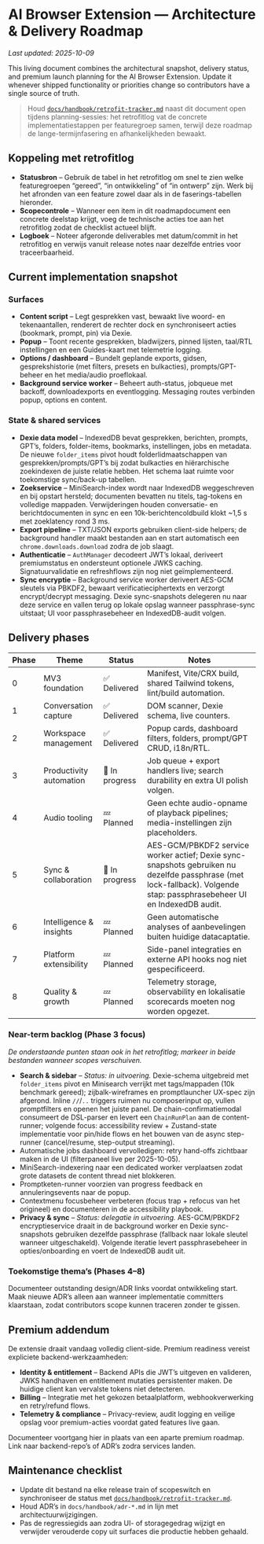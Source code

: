 # AI Browser Extension — Architecture & Delivery Roadmap

_Last updated: 2025-10-09_

This living document combines the architectural snapshot, delivery status, and premium launch planning for the AI Browser Extension. Update it whenever shipped functionality or priorities change so contributors have a single source of truth.

> Houd [`docs/handbook/retrofit-tracker.md`](./retrofit-tracker.md) naast dit document open tijdens planning-sessies: het retrofitlog vat de concrete implementatiestappen per featuregroep samen, terwijl deze roadmap de lange-termijnfasering en afhankelijkheden bewaakt.

## Koppeling met retrofitlog
- **Statusbron** – Gebruik de tabel in het retrofitlog om snel te zien welke featuregroepen “gereed”, “in ontwikkeling” of “in ontwerp” zijn. Werk bij het afronden van een feature zowel daar als in de faserings-tabellen hieronder.
- **Scopecontrole** – Wanneer een item in dit roadmapdocument een concrete deelstap krijgt, voeg de technische acties toe aan het retrofitlog zodat de checklist actueel blijft.
- **Logboek** – Noteer afgeronde deliverables met datum/commit in het retrofitlog en verwijs vanuit release notes naar dezelfde entries voor traceerbaarheid.

## Current implementation snapshot

### Surfaces
- **Content script** – Legt gesprekken vast, bewaakt live woord- en tekenaantallen, renderert de rechter dock en synchroniseert acties (bookmark, prompt, pin) via Dexie.
- **Popup** – Toont recente gesprekken, bladwijzers, pinned lijsten, taal/RTL instellingen en een Guides-kaart met telemetrie logging.
- **Options / dashboard** – Bundelt geplande exports, gidsen, gesprekshistorie (met filters, presets en bulkacties), prompts/GPT-beheer en het media/audio proeflokaal.
- **Background service worker** – Beheert auth-status, jobqueue met backoff, downloadexports en eventlogging. Messaging routes verbinden popup, options en content.

### State & shared services
- **Dexie data model** – IndexedDB bevat gesprekken, berichten, prompts, GPT’s, folders, folder-items, bookmarks, instellingen, jobs en metadata. De nieuwe `folder_items` pivot houdt folderlidmaatschappen van gesprekken/prompts/GPT’s bij zodat bulkacties en hiërarchische zoekindexen de juiste relatie hebben. Het schema laat ruimte voor toekomstige sync/back-up tabellen.
- **Zoekservice** – MiniSearch-index wordt naar IndexedDB weggeschreven en bij opstart hersteld; documenten bevatten nu titels, tag-tokens en volledige mappaden. Verwijderingen houden conversatie- en berichtdocumenten in sync en een 10k-berichtencoldbuild klokt ~1,5 s met zoeklatency rond 3 ms.
- **Export pipeline** – TXT/JSON exports gebruiken client-side helpers; de background handler maakt bestanden aan en start automatisch een `chrome.downloads.download` zodra de job slaagt.
- **Authenticatie** – `AuthManager` decodeert JWT’s lokaal, deriveert premiumstatus en ondersteunt optionele JWKS caching. Signatuurvalidatie en refreshflows zijn nog niet geïmplementeerd.
- **Sync encryptie** – Background service worker deriveert AES-GCM sleutels via PBKDF2, bewaart verificatieciphertexts en verzorgt encrypt/decrypt messaging. Dexie sync-snapshots delegeren nu naar deze service en vallen terug op lokale opslag wanneer passphrase-sync uitstaat; UI voor passphrasebeheer en IndexedDB-audit volgen.

## Delivery phases

| Phase | Theme | Status | Notes |
| --- | --- | --- | --- |
| 0 | MV3 foundation | ✅ Delivered | Manifest, Vite/CRX build, shared Tailwind tokens, lint/build automation. |
| 1 | Conversation capture | ✅ Delivered | DOM scanner, Dexie schema, live counters. |
| 2 | Workspace management | ✅ Delivered | Popup cards, dashboard filters, folders, prompt/GPT CRUD, i18n/RTL. |
| 3 | Productivity automation | 🚧 In progress | Job queue + export handlers live; search durability en extra UI polish volgen. |
| 4 | Audio tooling | 💤 Planned | Geen echte audio-opname of playback pipelines; media-instellingen zijn placeholders. |
| 5 | Sync & collaboration | 🚧 In progress | AES-GCM/PBKDF2 service worker actief; Dexie sync-snapshots gebruiken nu dezelfde passphrase (met lock-fallback). Volgende stap: passphrasebeheer UI en IndexedDB audit. |
| 6 | Intelligence & insights | 💤 Planned | Geen automatische analyses of aanbevelingen buiten huidige datacaptatie. |
| 7 | Platform extensibility | 💤 Planned | Side-panel integraties en externe API hooks nog niet gespecificeerd. |
| 8 | Quality & growth | 💤 Planned | Telemetry storage, observability en lokalisatie scorecards moeten nog worden opgezet. |

### Near-term backlog (Phase 3 focus)
_De onderstaande punten staan ook in het retrofitlog; markeer in beide bestanden wanneer scopes verschuiven._
- **Search & sidebar** – _Status: in uitvoering._ Dexie-schema uitgebreid met `folder_items` pivot en Minisearch verrijkt met tags/mappaden (10k benchmark gereed); zijbalk-wireframes en promptlauncher UX-spec zijn afgerond. Inline `//`/`..` triggers ruimen nu composerinput op, vullen promptfilters en openen het juiste panel. De chain-confirmatiemodal consumeert de DSL-parser en levert een `ChainRunPlan` aan de content-runner; volgende focus: accessibility review + Zustand-state implementatie voor pin/hide flows en het bouwen van de async step-runner (cancel/resume, step-output streaming).
- Automatische jobs dashboard vervolledigen: retry hand-offs zichtbaar maken in de UI (filterpaneel live per 2025-10-05).
- MiniSearch-indexering naar een dedicated worker verplaatsen zodat grote datasets de content thread niet blokkeren.
- Promptketen-runner voorzien van progress feedback en annuleringsevents naar de popup.
- Contextmenu focusbeheer verbeteren (focus trap + refocus van het origineel) en documenteren in de accessibility playbook.
- **Privacy & sync** – _Status: delegatie in uitvoering._ AES-GCM/PBKDF2 encryptieservice draait in de background worker en Dexie sync-snapshots gebruiken dezelfde passphrase (fallback naar lokale sleutel wanneer uitgeschakeld). Volgende iteratie levert passphrasebeheer in opties/onboarding en voert de IndexedDB audit uit.

### Toekomstige thema’s (Phases 4–8)
Documenteer outstanding design/ADR links voordat ontwikkeling start. Maak nieuwe ADR’s alleen aan wanneer implementatie committers klaarstaan, zodat contributors scope kunnen traceren zonder te gissen.

## Premium addendum
De extensie draait vandaag volledig client-side. Premium readiness vereist expliciete backend-werkzaamheden:
- **Identity & entitlement** – Backend APIs die JWT’s uitgeven en valideren, JWKS handhaven en entitlement mutaties persistenter maken. De huidige client kan vervalste tokens niet detecteren.
- **Billing** – Integratie met het gekozen betaalplatform, webhookverwerking en retry/refund flows.
- **Telemetry & compliance** – Privacy-review, audit logging en veilige opslag voor premium-acties voordat gated features live gaan.

Documenteer voortgang hier in plaats van een aparte premium roadmap. Link naar backend-repo’s of ADR’s zodra services landen.

## Maintenance checklist
- Update dit bestand na elke release train of scopeswitch en synchroniseer de status met [`docs/handbook/retrofit-tracker.md`](./retrofit-tracker.md).
- Houd ADR’s in `docs/handbook/adr-*.md` in lijn met architectuurwijzigingen.
- Pas de regressiegids aan zodra UI- of storagegedrag wijzigt en verwijder verouderde copy uit surfaces die productie hebben gehaald.
